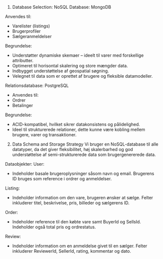 1. Database Selection:
NoSQL Database: MongoDB

Anvendes til:
- Varelister (listings)
- Brugerprofiler
- Sælgeranmeldelser

Begrundelse:
- Understøtter dynamiske skemaer – ideelt til varer med forskellige attributter.
- Optimeret til horisontal skalering og store mængder data.
- Indbygget understøttelse af geospatial søgning.
- Velegnet til data som er oprettet af brugere og fleksible datamodeller.

Relationsdatabase: PostgreSQL
- Anvendes til:
- Ordrer
- Betalinger

Begrundelse:
- ACID-kompatibel, hvilket sikrer datakonsistens og pålidelighed.
- Ideel til strukturerede relationer, dette kunne være kobling mellem brugere, varer og transaktioner.

2. Data Schema and Storage Strategy
Vi bruger en NoSQL-database til alle datatyper, da det giver fleksibilitet, høj skalerbarhed og god understøttelse af semi-strukturerede data som brugergenererede data.

Dataobjekter:
User:
- Indeholder basale brugeroplysninger såsom navn og email. Brugerens ID bruges som reference i ordrer og anmeldelser.

Listing:
- Indeholder information om den vare, brugeren ønsker at sælge. Felter inkluderer titel, beskrivelse, pris, billeder og sælgerens ID.

Order:
- Indeholder reference til den købte vare samt BuyerId og SellsId. Indeholder også total pris og ordrestatus.

Review:
- Indeholder information om en anmeldelse givet til en sælger. Felter inkluderer ReviewerId, SellerId, rating, kommentar og dato.